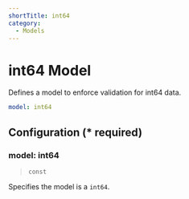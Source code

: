 ```yaml
---
shortTitle: int64
category:
  - Models
---
```


# int64 Model

Defines a model to enforce validation for int64 data.

```yaml {1}
model: int64
```

## Configuration (\* required)

### model: int64

> `const`

Specifies the model is a `int64`.

<!-- @include: ./.partials/integer.md -->
